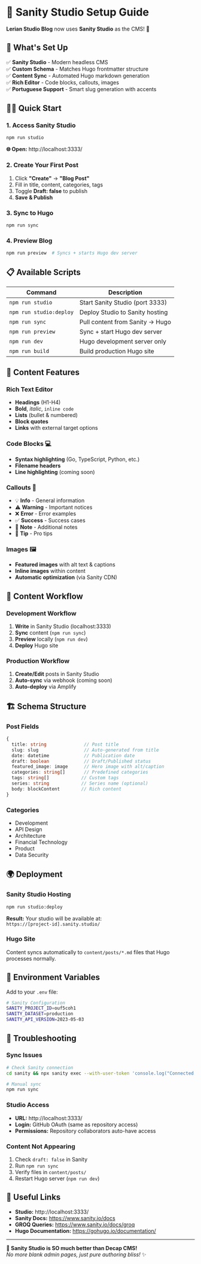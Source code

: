 # 🚀 Sanity Studio Setup Guide

**Lerian Studio Blog** now uses **Sanity Studio** as the CMS! 🎉

## 🔧 **What's Set Up**

✅ **Sanity Studio** - Modern headless CMS  
✅ **Custom Schema** - Matches Hugo frontmatter structure  
✅ **Content Sync** - Automated Hugo markdown generation  
✅ **Rich Editor** - Code blocks, callouts, images  
✅ **Portuguese Support** - Smart slug generation with accents  

## 🏃‍♂️ **Quick Start**

### 1. **Access Sanity Studio**
```bash
npm run studio
```
**🌐 Open:** http://localhost:3333/

### 2. **Create Your First Post**
1. Click **"Create"** → **"Blog Post"**
2. Fill in title, content, categories, tags
3. Toggle **Draft: false** to publish
4. **Save & Publish**

### 3. **Sync to Hugo**
```bash
npm run sync
```

### 4. **Preview Blog**
```bash
npm run preview  # Syncs + starts Hugo dev server
```

## 📋 **Available Scripts**

| Command                 | Description                     |
| ----------------------- | ------------------------------- |
| `npm run studio`        | Start Sanity Studio (port 3333) |
| `npm run studio:deploy` | Deploy Studio to Sanity hosting |
| `npm run sync`          | Pull content from Sanity → Hugo |
| `npm run preview`       | Sync + start Hugo dev server    |
| `npm run dev`           | Hugo development server only    |
| `npm run build`         | Build production Hugo site      |

## 🎨 **Content Features**

### **Rich Text Editor**
- **Headings** (H1-H4)
- **Bold**, *italic*, `inline code`
- **Lists** (bullet & numbered)
- **Block quotes**
- **Links** with external target options

### **Code Blocks** 💻
- **Syntax highlighting** (Go, TypeScript, Python, etc.)
- **Filename headers**
- **Line highlighting** (coming soon)

### **Callouts** 🚨
- 💡 **Info** - General information
- ⚠️ **Warning** - Important notices  
- ❌ **Error** - Error examples
- ✅ **Success** - Success cases
- 📝 **Note** - Additional notes
- 🚀 **Tip** - Pro tips

### **Images** 🖼️
- **Featured images** with alt text & captions
- **Inline images** within content
- **Automatic optimization** (via Sanity CDN)

## 🔄 **Content Workflow**

### **Development Workflow**
1. **Write** in Sanity Studio (localhost:3333)
2. **Sync** content (`npm run sync`)
3. **Preview** locally (`npm run dev`)
4. **Deploy** Hugo site

### **Production Workflow**
1. **Create/Edit** posts in Sanity Studio
2. **Auto-sync** via webhook (coming soon)
3. **Auto-deploy** via Amplify

## 🏗️ **Schema Structure**

### **Post Fields**
```typescript
{
  title: string              // Post title
  slug: slug                 // Auto-generated from title
  date: datetime             // Publication date
  draft: boolean             // Draft/Published status
  featured_image: image      // Hero image with alt/caption
  categories: string[]       // Predefined categories
  tags: string[]            // Custom tags
  series: string            // Series name (optional)
  body: blockContent        // Rich content
}
```

### **Categories**
- Development
- API Design  
- Architecture
- Financial Technology
- Product
- Data Security

## 🌍 **Deployment**

### **Sanity Studio Hosting**
```bash
npm run studio:deploy
```
**Result:** Your studio will be available at:  
`https://[project-id].sanity.studio/`

### **Hugo Site**
Content syncs automatically to `content/posts/*.md` files that Hugo processes normally.

## 🔑 **Environment Variables**

Add to your `.env` file:
```bash
# Sanity Configuration
SANITY_PROJECT_ID=ouf5coh1
SANITY_DATASET=production
SANITY_API_VERSION=2023-05-03
```

## 🐛 **Troubleshooting**

### **Sync Issues**
```bash
# Check Sanity connection
cd sanity && npx sanity exec --with-user-token 'console.log("Connected!")'

# Manual sync
npm run sync
```

### **Studio Access**
- **URL:** http://localhost:3333/
- **Login:** GitHub OAuth (same as repository access)
- **Permissions:** Repository collaborators auto-have access

### **Content Not Appearing**
1. Check `draft: false` in Sanity
2. Run `npm run sync` 
3. Verify files in `content/posts/`
4. Restart Hugo server (`npm run dev`)

## 🔗 **Useful Links**

- **Studio:** http://localhost:3333/
- **Sanity Docs:** https://www.sanity.io/docs
- **GROQ Queries:** https://www.sanity.io/docs/groq
- **Hugo Documentation:** https://gohugo.io/documentation/

---

**🎉 Sanity Studio is SO much better than Decap CMS!**  
*No more blank admin pages, just pure authoring bliss!* ✨ 